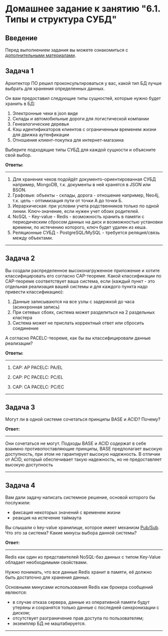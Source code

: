 # Домашнее задание к занятию "6.1. Типы и структура СУБД"

## Введение

Перед выполнением задания вы можете ознакомиться с
[дополнительными материалами](https://github.com/netology-code/virt-homeworks/tree/master/additional/README.md).

## Задача 1

Архитектор ПО решил проконсультироваться у вас, какой тип БД
лучше выбрать для хранения определенных данных.

Он вам предоставил следующие типы сущностей, которые нужно будет хранить в БД:

1. Электронные чеки в json виде
2. Склады и автомобильные дороги для логистической компании
3. Генеалогические деревья
4. Кэш идентификаторов клиентов с ограниченным временем жизни для движка аутенфикации
5. Отношения клиент-покупка для интернет-магазина

Выберите подходящие типы СУБД для каждой сущности и объясните свой выбор.

**Ответы:**

---

1. Для хранения чеков подойдёт документо-ориентированная СУБД например, MongoDB, т.к. документы в ней хранятся в JSON или BSON.
2. Графовые: объекты - склады, дорога - отношение например, Neo4j, т.к. цель - оптимизация пути от точки А до точки Б.
3. Иерархическая: при условии учета родственников только по одной линии. Ключ-значение, если нужен учет обоих родителей.
4. NoSQL - Key-value - Redis - возможность хранить в памяти с периодическим сбросом данных на диск и возможностью установки времени, по истечению которого, ключ будет удален из кеша.
5. Реляционные СУБД - PostgreSQL/MySQL - требуется реляция/связь между объектами.

---

## Задача 2

Вы создали распределенное высоконагруженное приложение и хотите классифицировать его согласно
CAP-теореме. Какой классификации по CAP-теореме соответствует ваша система, если
(каждый пункт - это отдельная реализация вашей системы и для каждого пункта надо привести классификацию):

1. Данные записываются на все узлы с задержкой до часа (асинхронная запись)
2. При сетевых сбоях, система может разделиться на 2 раздельных кластера
3. Система может не прислать корректный ответ или сбросить соединение

А согласно PACELC-теореме, как бы вы классифицировали данные реализации?

**Ответы:**

---
1. CAP: AP
   PACELC: PA/EL


2. CAP: PC
   PACELC: PC/EL


3. CAP: CA
   PACELC: PC/EC

---

## Задача 3

Могут ли в одной системе сочетаться принципы BASE и ACID? Почему?

**Ответ:**

---
Они сочетаться не могут.
Подходы BASE и ACID содержат в себе взаимно противопоставляющие принципы, BASE предполагает высокую доступность, при этом не гарантирует высокую надежность. В отличии от ACID, который обеспечивает такую надежность, но не предоставляет высокую доступность

---

## Задача 4

Вам дали задачу написать системное решение, основой которого бы послужили:

- фиксация некоторых значений с временем жизни
- реакция на истечение таймаута

Вы слышали о key-value хранилище, которое имеет механизм [Pub/Sub](https://habr.com/ru/post/278237/).
Что это за система? Какие минусы выбора данной системы?

**Ответ:**

---
Redis как один из представителей NoSQL-баз данных с типом Key-Value обладает необходимыми свойствами.

Нужно понимать, что все данные Redis хранит в памяти, её должно быть достаточно для хранения данных.

Основными минусами использования Redis как брокера сообщений являются:
- в случае отказа сервера, данные из оперативной памяти будут утеряны и сохранятся только данные 
с последней синхронизации с диском;
- отсутствует разграничение прав доступа по пользователям;
- экземпляр БД не маштабируется.

---
